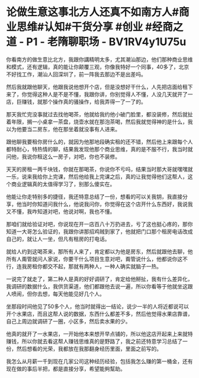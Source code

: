 # 论做生意这事北方人还真不如南方人#商业思维#认知#干货分享 #创业 #经商之道 - P1 - 老隋聊职场 - BV1RV4y1U75u

你看南方的做生意比北方，我跟你講精明太多，尤其潮汕那边，他们那种商业思维和模式，还有逻辑，真的能让你颠覆三观，你像我特好一个同事，40多了，北京不好找工作，潮汕人回深圳了，前一阵我去那边不是出差吗。

然后我就跟他聊天，他跟我说他想开个店，但是没想好干什么，人先把店面给租下来了，你觉得这种人是不是不懂，我跟你讲，你别觉得人不懂，人没几天就开了一店，巨赚钱，就那个操作真的骚操作，给我弄得一了一了的。

那天我忙完没事就过去找他喝茶，他就给我约他小破门脸里，都没装修，然后就扯着年限，搁一小桌拿一茶盘，烧壶水就在那泡茶喝，然后我就觉得神的是什么，我以为他要当二房东，他在那坐着就没事有人进来。

跟他聊我要租你房什么的，就因为他那地段确实租的还不错，然后他上来跟每个人都特耐心，特热情的聊，结果我发现他那个商业思维，真的是不服不行，我当时就问他，我说你租这么一房子，对吧，你也不装修。

天天的房租一两千块钱，你就在那喝茶，你说你不亏吗，结果当时那大哥就嘿嘿就一乐，说来我给你上完课，然后他给我上完课之后，真的让我觉得他们这帮人，这个商业逻辑真的太值得学习了，别那么傻实在。

他能让你走特别多的捷径，我还特意总结了一份，想看的可以关我钥，我直接分享，他当时你知道问我什么，他说我问你，你觉得在这个店开什么东西好，我说我又不懂，我咋知道对吧，他说对啊，我也不懂。

那咱们就给验证对吧，你说现在开一店百八十万扔进去，亏了这也挺心疼的，那你知道一大哥怎么验证的，我跟你讲那招鸡贼到家了，他就把门口那个租房电话改成自己的，就让人一坐，但凡有租房的打电话。

就给人约到这喝茶来，那所有人来了，肯定都以为他是房东，然后就跟他去聊，他所有人甭管就问人家说，你要干什么项目生意对吧，甭管说什么，他都说你这不行，连我房租你都交不起，那就有两种人，一种人确实就脑子一热。

一说完了就走了，第二种人是真的好好调研了，肯定给他掰扯，我有什么差异化，我调研的数据什么，我供货渠道，他们都跟他去说一遍，所以你看等于他就坐这跟人喷闹，但你去想，每天他能见好几个人。

坐那段时间他见了50多个人，他当时就得出一结论，说少一半的人将近都说可以开个水果店，而且这帮人说的数据，东西什么都差不多，然后他觉得水果店靠谱，自己上周边就调研了一圈，小区多，然后卖水果的少。

他真的就开了一水果店，一开始他本来想开早点铺的，所以他这店开起来上来就特赚钱，所以你就去看这帮人赚钱思维真的是野路了，我之前还特意学习总结了一份，然后想看的光荣，我都放在我那翻身经历里面，里面之前写的。

我怎么从月薪一千到现在几家公司这种经历经验，包括我怎么赚的第一桶金，还有现在做的事后半把，都是直接分享，希望能夠幫助。

